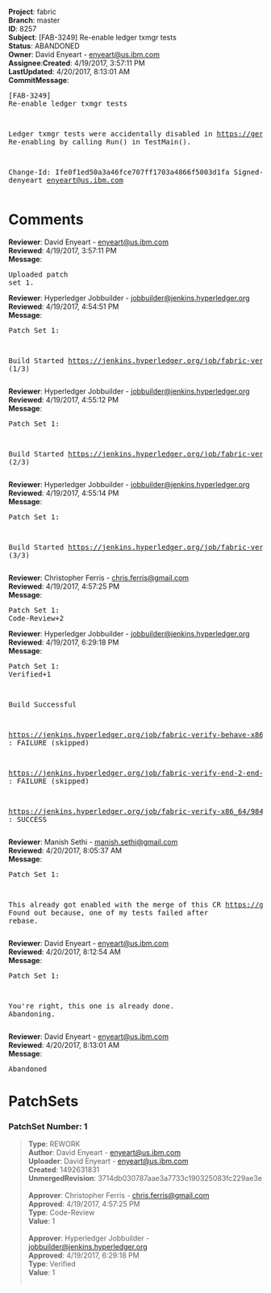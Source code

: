 <strong>Project</strong>: fabric</br><strong>Branch</strong>: master<br><strong>ID</strong>: 8257<br><strong>Subject</strong>: [FAB-3249] Re-enable ledger txmgr tests<br><strong>Status</strong>: ABANDONED<br><strong>Owner</strong>: David Enyeart - enyeart@us.ibm.com<br><strong>Assignee</strong>:<strong>Created</strong>: 4/19/2017, 3:57:11 PM<br><strong>LastUpdated</strong>: 4/20/2017, 8:13:01 AM<br><strong>CommitMessage</strong>:<br><pre>[FAB-3249] Re-enable ledger txmgr tests

Ledger txmgr tests were accidentally disabled
in https://gerrit.hyperledger.org/r/#/c/7449/.
Re-enabling by calling Run() in TestMain().

Change-Id: Ife0f1ed50a3a46fce707ff1703a4866f5003d1fa
Signed-off-by: denyeart <enyeart@us.ibm.com>
</pre><h1>Comments</h1><strong>Reviewer</strong>: David Enyeart - enyeart@us.ibm.com<br><strong>Reviewed</strong>: 4/19/2017, 3:57:11 PM<br><strong>Message</strong>: <pre>Uploaded patch set 1.</pre><strong>Reviewer</strong>: Hyperledger Jobbuilder - jobbuilder@jenkins.hyperledger.org<br><strong>Reviewed</strong>: 4/19/2017, 4:54:51 PM<br><strong>Message</strong>: <pre>Patch Set 1:

Build Started https://jenkins.hyperledger.org/job/fabric-verify-behave-x86_64/3917/ (1/3)</pre><strong>Reviewer</strong>: Hyperledger Jobbuilder - jobbuilder@jenkins.hyperledger.org<br><strong>Reviewed</strong>: 4/19/2017, 4:55:12 PM<br><strong>Message</strong>: <pre>Patch Set 1:

Build Started https://jenkins.hyperledger.org/job/fabric-verify-x86_64/9849/ (2/3)</pre><strong>Reviewer</strong>: Hyperledger Jobbuilder - jobbuilder@jenkins.hyperledger.org<br><strong>Reviewed</strong>: 4/19/2017, 4:55:14 PM<br><strong>Message</strong>: <pre>Patch Set 1:

Build Started https://jenkins.hyperledger.org/job/fabric-verify-end-2-end-x86_64/1384/ (3/3)</pre><strong>Reviewer</strong>: Christopher Ferris - chris.ferris@gmail.com<br><strong>Reviewed</strong>: 4/19/2017, 4:57:25 PM<br><strong>Message</strong>: <pre>Patch Set 1: Code-Review+2</pre><strong>Reviewer</strong>: Hyperledger Jobbuilder - jobbuilder@jenkins.hyperledger.org<br><strong>Reviewed</strong>: 4/19/2017, 6:29:18 PM<br><strong>Message</strong>: <pre>Patch Set 1: Verified+1

Build Successful 

https://jenkins.hyperledger.org/job/fabric-verify-behave-x86_64/3917/ : FAILURE (skipped)

https://jenkins.hyperledger.org/job/fabric-verify-end-2-end-x86_64/1384/ : FAILURE (skipped)

https://jenkins.hyperledger.org/job/fabric-verify-x86_64/9849/ : SUCCESS</pre><strong>Reviewer</strong>: Manish Sethi - manish.sethi@gmail.com<br><strong>Reviewed</strong>: 4/20/2017, 8:05:37 AM<br><strong>Message</strong>: <pre>Patch Set 1:

This already got enabled with the merge of this CR https://gerrit.hyperledger.org/r/#/c/7605/. Found out because, one of my tests failed after rebase.</pre><strong>Reviewer</strong>: David Enyeart - enyeart@us.ibm.com<br><strong>Reviewed</strong>: 4/20/2017, 8:12:54 AM<br><strong>Message</strong>: <pre>Patch Set 1:

You're right, this one is already done.  Abandoning.</pre><strong>Reviewer</strong>: David Enyeart - enyeart@us.ibm.com<br><strong>Reviewed</strong>: 4/20/2017, 8:13:01 AM<br><strong>Message</strong>: <pre>Abandoned</pre><h1>PatchSets</h1><h3>PatchSet Number: 1</h3><blockquote><strong>Type</strong>: REWORK<br><strong>Author</strong>: David Enyeart - enyeart@us.ibm.com<br><strong>Uploader</strong>: David Enyeart - enyeart@us.ibm.com<br><strong>Created</strong>: 1492631831<br><strong>UnmergedRevision</strong>: 3714db030787aae3a7733c190325083fc229ae3e<br><br><strong>Approver</strong>: Christopher Ferris - chris.ferris@gmail.com<br><strong>Approved</strong>: 4/19/2017, 4:57:25 PM<br><strong>Type</strong>: Code-Review<br><strong>Value</strong>: 1<br><br><strong>Approver</strong>: Hyperledger Jobbuilder - jobbuilder@jenkins.hyperledger.org<br><strong>Approved</strong>: 4/19/2017, 6:29:18 PM<br><strong>Type</strong>: Verified<br><strong>Value</strong>: 1<br><br></blockquote>